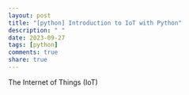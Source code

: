 ```yaml
---
layout: post
title: "[python] Introduction to IoT with Python"
description: " "
date: 2023-09-27
tags: [python]
comments: true
share: true
---
```


The Internet of Things (IoT)